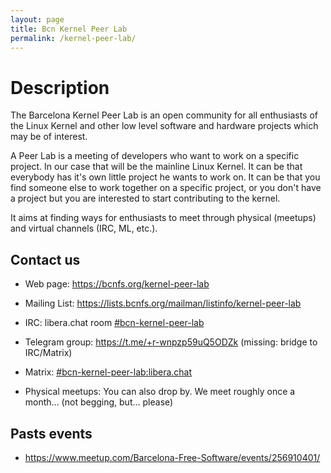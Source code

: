```yaml
---
layout: page
title: Bcn Kernel Peer Lab
permalink: /kernel-peer-lab/
---
```


# Description

The Barcelona Kernel Peer Lab is an open community for all enthusiasts of the Linux Kernel and other low level software and hardware projects which may be of interest.

A Peer Lab is a meeting of developers who want to work on a specific project. In our case that will be the mainline Linux Kernel. It can be that everybody has it's own little project he wants to work on. It can be that you find someone else to work together on a specific project, or you don't have a project but you are interested to start contributing to the kernel.

It aims at finding ways for enthusiasts to meet through physical (meetups) and virtual channels (IRC, ML, etc.).

## Contact us

* Web page: https://bcnfs.org/kernel-peer-lab

* Mailing List: https://lists.bcnfs.org/mailman/listinfo/kernel-peer-lab

* IRC: libera.chat room [#bcn-kernel-peer-lab](https://web.libera.chat/#bcn-kernel-peer-lab)

* Telegram group: https://t.me/+r-wnpzp59uQ5ODZk (missing: bridge to IRC/Matrix)

* Matrix: [#bcn-kernel-peer-lab:libera.chat](https://matrix.to/#/#bcn-kernel-peer-lab:libera.chat)

* Physical meetups: You can also drop by. We meet roughly once a month... (not begging, but... please)

## Pasts events

* https://www.meetup.com/Barcelona-Free-Software/events/256910401/
